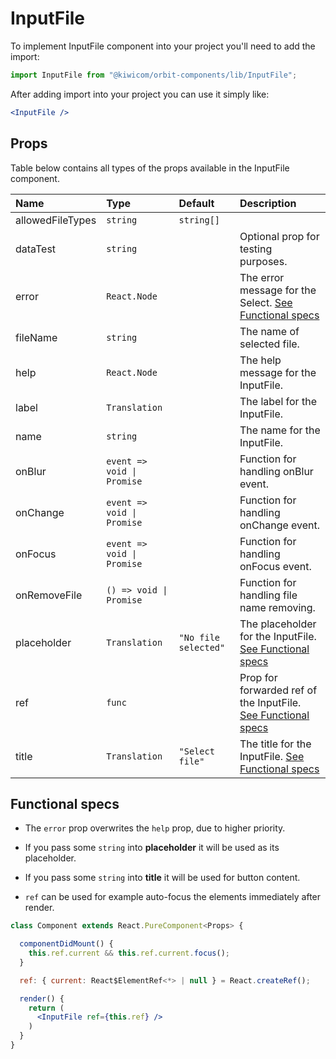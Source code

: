 # InputFile
To implement InputFile component into your project you'll need to add the import:
```jsx
import InputFile from "@kiwicom/orbit-components/lib/InputFile";
```
After adding import into your project you can use it simply like:
```jsx
<InputFile />
```
## Props
Table below contains all types of the props available in the InputFile component.

| Name                | Type                        | Default              | Description                      |
| :------------------ | :-------------------------- | :------------------- | :------------------------------- |
| allowedFileTypes    | `string` | `string[]`       |                      | You can specify allow file types. [See W3S](#functional-specs)
| dataTest            | `string`                    |                      | Optional prop for testing purposes.
| error               | `React.Node`                |                      | The error message for the Select. [See Functional specs](#functional-specs)
| fileName            | `string`                    |                      | The name of selected file.
| help                | `React.Node`                |                      | The help message for the InputFile.
| label               | `Translation`               |                      | The label for the InputFile.
| name                | `string`                    |                      | The name for the InputFile.
| onBlur              | `event => void \| Promise`  |                      | Function for handling onBlur event.
| onChange            | `event => void \| Promise`  |                      | Function for handling onChange event.
| onFocus             | `event => void \| Promise`  |                      | Function for handling onFocus event.
| onRemoveFile        | `() => void \| Promise`     |                      | Function for handling file name removing.
| placeholder         | `Translation`               | `"No file selected"` | The placeholder for the InputFile. [See Functional specs](#functional-specs)
| ref                 | `func`                      |                      | Prop for forwarded ref of the InputFile. [See Functional specs](#functional-specs)
| title               | `Translation`               | `"Select file"`      | The title for the InputFile. [See Functional specs](#functional-specs)

## Functional specs
* The `error` prop overwrites the `help` prop, due to higher priority.

* If you pass some `string` into **placeholder** it will be used as its placeholder.

* If you pass some `string` into **title** it will be used for button content.

* `ref` can be used for example auto-focus the elements immediately after render.
```jsx
class Component extends React.PureComponent<Props> {

  componentDidMount() {
    this.ref.current && this.ref.current.focus();
  }

  ref: { current: React$ElementRef<*> | null } = React.createRef();

  render() {
    return (
      <InputFile ref={this.ref} />
    )
  }
}
```
